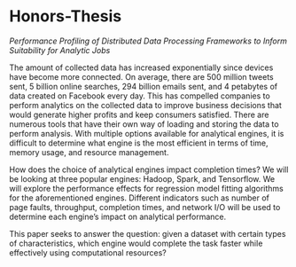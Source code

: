 # Honors-Thesis
*Performance Profiling of Distributed Data Processing Frameworks to Inform Suitability for Analytic Jobs*

The amount of collected data has increased exponentially since devices have become more connected. On average, there are 500 million tweets sent, 5 billion online searches, 294 billion emails sent, and 4 petabytes of data created on Facebook every day. This has compelled companies to perform analytics on the collected data to improve business decisions that would generate higher profits and keep consumers satisfied. There are numerous tools that have their own way of loading and storing the data to perform analysis. With multiple options available for analytical engines, it is difficult to determine what engine is the most efficient in terms of time, memory usage, and resource management.

How does the choice of analytical engines impact completion times?  We will be looking at three popular engines: Hadoop, Spark, and Tensorflow. We will explore the performance effects for regression model fitting algorithms for the aforementioned engines. Different indicators such as number of page faults, throughput, completion times, and network I/O will be used to determine each engine’s impact on analytical performance.

This paper seeks to answer the question: given a dataset with certain types of characteristics, which engine would complete the task faster while effectively using computational resources?
